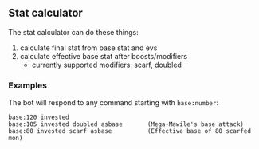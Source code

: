 ## Stat calculator
The stat calculator can do these things:
  1. calculate final stat from base stat and evs
  2. calculate effective base stat after boosts/modifiers
      * currently supported modifiers: scarf, doubled

### Examples

The bot will respond to any command starting with `base:number`: 

    base:120 invested 
    base:105 invested doubled asbase       (Mega-Mawile's base attack)
    base:80 invested scarf asbase          (Effective base of 80 scarfed mon)

